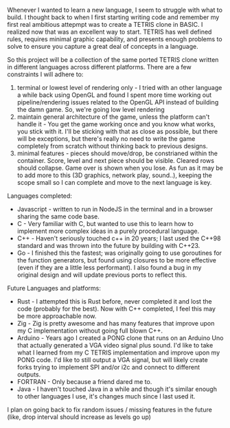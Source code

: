 Whenever I wanted to learn a new language, I seem to struggle with what to build. I thought back to when I first starting writing code and remember my first real ambitious attepmpt was to create a TETRIS clone in BASIC. I realized now that was an excellent way to start. TETRIS has well defined rules, requires minimal graphic capability, and presents enough problems to solve to ensure you capture a great deal of concepts in a language.

So this project will be a collection of the same ported TETRIS clone written in different languages across different platforms. There are a few constraints I will adhere to:
1) terminal or lowest level of rendering only - I tried with an other language a while back using OpenGL and found I spent more time working out pipeline/rendering issues related to the OpenGL API instead of building the damn game. So, we're going low level rendering
2) maintain general architecture of the game, unless the platform can't handle it - You get the game working once and you know what works, you stick with it. I'll be sticking with that as close as possible, but there will be exceptions, but there's really no need to write the game completely from scratch without thinking back to previous designs.
3) minimal features - pieces should move/drop, be constrianed within the container. Score, level and next piece should be visible. Cleared rows should collapse. Game over is shown when you lose. As fun as it may be to add more to this (3D graphics, network play, sound..), keeping the scope small so I can complete and move to the next language is key.

Languages completed:
* Javascript - written to run in NodeJS in the terminal and in a browser sharing the same code base.
* C - Very familiar with C, but wanted to use this to learn how to implement more complex ideas in a purely procedural language.
* C++ - Haven't seriously touched c++ in 20 years; I last used the C++98 standard and was thrown into the future by building with C++23.
* Go - I finished this the fastest; was originally going to use goroutines for the function generators, but found using closures to be more effective (even if they are a little less performant). I also found a bug in my original design and will update previous ports to reflect this.

Future Languages and platforms:
* Rust - I attempted this is Rust before, never completed it and lost the code (probably for the best). Now with C++ completed, I feel this may be more approachable now.
* Zig - Zig is pretty awesome and has many features that improve upon my C implementation without going full blown C++.
* Arduino - Years ago I created a PONG clone that runs on an Arduino Uno that actually generated a VGA video signal plus sound. I'd like to take what I learned from my C TETRIS implementation and improve upon my PONG code. I'd like to still output a VGA signal, but will likely create forks trying to implement SPI and/or i2c and connect to different outputs.
* FORTRAN - Only because a friend dared me to.
* Java - I haven't touched Java in a while and though it's similar enough to other languages I use, it's changes much since I last used it.

I plan on going back to fix random issues / missing features in the future (like, drop interval should increase as levels go up)

